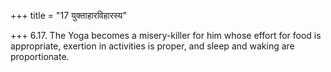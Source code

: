 +++
title = "17 युक्ताहारविहारस्य"

+++
6.17. The Yoga becomes a misery-killer for him whose effort for food is
appropriate, exertion in activities is proper, and sleep and waking are
proportionate.
